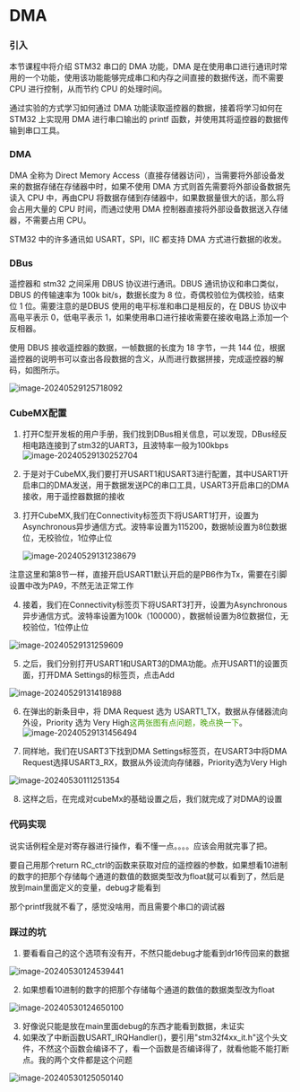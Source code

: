# DMA

### 引入

本节课程中将介绍 STM32 串口的 DMA 功能，DMA 是在使用串口进行通讯时常用的一个功能，使用该功能能够完成串口和内存之间直接的数据传送，而不需要 CPU 进行控制，从而节约 CPU 的处理时间。

通过实验的方式学习如何通过 DMA 功能读取遥控器的数据，接着将学习如何在 STM32 上实现用 DMA 进行串口输出的 printf 函数，并使用其将遥控器的数据传输到串口工具。

### DMA

DMA 全称为 Direct Memory Access（直接存储器访问），当需要将外部设备发来的数据存储在存储器中时，如果不使用 DMA 方式则首先需要将外部设备数据先读入 CPU 中，再由CPU 将数据存储到存储器中，如果数据量很大的话，那么将会占用大量的 CPU 时间，而通过使用 DMA 控制器直接将外部设备数据送入存储器，不需要占用 CPU。

STM32 中的许多通讯如 USART，SPI，IIC 都支持 DMA 方式进行数据的收发。

### DBus

遥控器和 stm32 之间采用 DBUS 协议进行通讯。DBUS 通讯协议和串口类似，DBUS 的传输速率为 100k bit/s，数据长度为 8 位，奇偶校验位为偶校验，结束位 1 位。需要注意的是DBUS 使用的电平标准和串口是相反的，在 DBUS 协议中高电平表示 0，低电平表示 1，如果使用串口进行接收需要在接收电路上添加一个反相器。

使用 DBUS 接收遥控器的数据，一帧数据的长度为 18 字节，一共 144 位，根据遥控器的说明书可以查出各段数据的含义，从而进行数据拼接，完成遥控器的解码，如图所示。

![image-20240529125718092](.assets/image-20240529125718092.png)

### CubeMX配置

1. 打开C型开发板的用户手册，我们找到DBus相关信息，可以发现，DBus经反相电路连接到了stm32的UART3，且波特率一般为100kbps![image-20240529130252704](.assets/image-20240529130252704.png)

2. 于是对于CubeMX,我们要打开USART1和USART3进行配置，其中USART1开启串口的DMA发送，用于数据发送PC的串口工具，USART3开启串口的DMA接收，用于遥控器数据的接收

3. 打开CubeMX,我们在Connectivity标签页下将USART1打开，设置为Asynchronous异步通信方式。波特率设置为115200，数据帧设置为8位数据位，无校验位，1位停止位

	![image-20240529131238679](.assets/image-20240529131238679.png)

	

注意这里和第8节一样，直接开启USART1默认开启的是PB6作为Tx，需要在引脚设置中改为PA9，不然无法正常工作

4. 接着，我们在Connectivity标签页下将USART3打开，设置为Asynchronous异步通信方式。波特率设置为100k（100000），数据帧设置为8位数据位，无校验位，1位停止位

![image-20240529131259609](.assets/image-20240529131259609.png)

5. 之后，我们分别打开USART1和USART3的DMA功能。点开USART1的设置页面，打开DMA Settings的标签页，点击Add

![image-20240529131418988](.assets/image-20240529131418988.png)

6. 在弹出的新条目中，将 DMA Request 选为 USART1_TX，数据从存储器流向外设，Priority 选为 Very High<font color = '#3e9e02'>这两张图有点问题，晚点换一下</font>。![image-20240529131456494](.assets/image-20240529131456494.png)

7. 同样地，我们在USART3下找到DMA Settings标签页，在USART3中将DMA Request选择USART3_RX，数据从外设流向存储器，Priority选为Very High

![image-20240530111251354](.assets/image-20240530111251354.png)

8. 这样之后，在完成对cubeMx的基础设置之后，我们就完成了对DMA的设置

### 代码实现

说实话例程全是对寄存器进行操作，看不懂一点。。。。应该会用就完事了把。

要自己用那个return RC_ctrl的函数来获取对应的遥控器的参数，如果想看10进制的数字的把那个存储每个通道的数值的数据类型改为float就可以看到了，然后是放到main里面定义的变量，debug才能看到

那个printf我就不看了，感觉没啥用，而且需要个串口的调试器

### 踩过的坑

1. 要看看自己的这个选项有没有开，不然只能debug才能看到dr16传回来的数据

![image-20240530124539441](.assets/image-20240530124539441.png)

2. 如果想看10进制的数字的把那个存储每个通道的数值的数据类型改为float

![image-20240530124650100](.assets/image-20240530124650100.png)

3. 好像说只能是放在main里面debug的东西才能看到数据，未证实
4. 如果改了中断函数USART_IRQHandler()，要引用"stm32f4xx_it.h"这个头文件，不然这个函数会编译不了，看一个函数是否编译得了，就看他能不能打断点。我的两个文件都是这个问题

![image-20240530125050140](.assets/image-20240530125050140.png)

